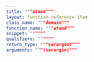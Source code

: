 ```yaml
---
title: """atand"""
layout: function-reference-item
class_name: """domain"""
function_name: """atand"""
snippet: """"""
qualifiers: """"""
return_type: """varargout"""
arguments: """(varargin)"""
---
```


